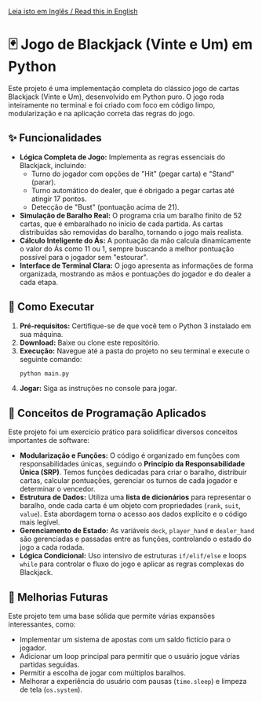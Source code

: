 [Leia isto em Inglês / Read this in English](README.md)

# 🃏 Jogo de Blackjack (Vinte e Um) em Python

Este projeto é uma implementação completa do clássico jogo de cartas Blackjack (Vinte e Um), desenvolvido em Python puro. O jogo roda inteiramente no terminal e foi criado com foco em código limpo, modularização e na aplicação correta das regras do jogo.

## ✨ Funcionalidades

* **Lógica Completa de Jogo:** Implementa as regras essenciais do Blackjack, incluindo:
    * Turno do jogador com opções de "Hit" (pegar carta) e "Stand" (parar).
    * Turno automático do dealer, que é obrigado a pegar cartas até atingir 17 pontos.
    * Detecção de "Bust" (pontuação acima de 21).
* **Simulação de Baralho Real:** O programa cria um baralho finito de 52 cartas, que é embaralhado no início de cada partida. As cartas distribuídas são removidas do baralho, tornando o jogo mais realista.
* **Cálculo Inteligente do Ás:** A pontuação da mão calcula dinamicamente o valor do Ás como 11 ou 1, sempre buscando a melhor pontuação possível para o jogador sem "estourar".
* **Interface de Terminal Clara:** O jogo apresenta as informações de forma organizada, mostrando as mãos e pontuações do jogador e do dealer a cada etapa.

## 🚀 Como Executar

1.  **Pré-requisitos:** Certifique-se de que você tem o Python 3 instalado em sua máquina.
2.  **Download:** Baixe ou clone este repositório.
3.  **Execução:** Navegue até a pasta do projeto no seu terminal e execute o seguinte comando:
    ```bash
    python main.py
    ```
4.  **Jogar:** Siga as instruções no console para jogar.

## 🧠 Conceitos de Programação Aplicados

Este projeto foi um exercício prático para solidificar diversos conceitos importantes de software:

* **Modularização e Funções:** O código é organizado em funções com responsabilidades únicas, seguindo o **Princípio da Responsabilidade Única (SRP)**. Temos funções dedicadas para criar o baralho, distribuir cartas, calcular pontuações, gerenciar os turnos de cada jogador e determinar o vencedor.
* **Estrutura de Dados:** Utiliza uma **lista de dicionários** para representar o baralho, onde cada carta é um objeto com propriedades (`rank`, `suit`, `value`). Esta abordagem torna o acesso aos dados explícito e o código mais legível.
* **Gerenciamento de Estado:** As variáveis `deck`, `player_hand` e `dealer_hand` são gerenciadas e passadas entre as funções, controlando o estado do jogo a cada rodada.
* **Lógica Condicional:** Uso intensivo de estruturas `if/elif/else` e loops `while` para controlar o fluxo do jogo e aplicar as regras complexas do Blackjack.

## 🔮 Melhorias Futuras

Este projeto tem uma base sólida que permite várias expansões interessantes, como:

* Implementar um sistema de apostas com um saldo fictício para o jogador.
* Adicionar um loop principal para permitir que o usuário jogue várias partidas seguidas.
* Permitir a escolha de jogar com múltiplos baralhos.
* Melhorar a experiência do usuário com pausas (`time.sleep`) e limpeza de tela (`os.system`).
